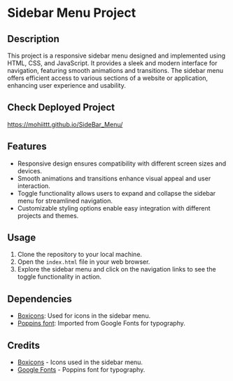 # Sidebar Menu Project

## Description

This project is a responsive sidebar menu designed and implemented using HTML, CSS, and JavaScript. It provides a sleek and modern interface for navigation, featuring smooth animations and transitions. The sidebar menu offers efficient access to various sections of a website or application, enhancing user experience and usability.

## Check Deployed Project

https://mohiittt.github.io/SideBar_Menu/

## Features

- Responsive design ensures compatibility with different screen sizes and devices.
- Smooth animations and transitions enhance visual appeal and user interaction.
- Toggle functionality allows users to expand and collapse the sidebar menu for streamlined navigation.
- Customizable styling options enable easy integration with different projects and themes.

## Usage

1. Clone the repository to your local machine.
2. Open the `index.html` file in your web browser.
3. Explore the sidebar menu and click on the navigation links to see the toggle functionality in action.

## Dependencies

- [Boxicons](https://boxicons.com/): Used for icons in the sidebar menu.
- [Poppins font](https://fonts.google.com/specimen/Poppins): Imported from Google Fonts for typography.

## Credits

- [Boxicons](https://boxicons.com/) - Icons used in the sidebar menu.
- [Google Fonts](https://fonts.google.com/) - Poppins font for typography.
